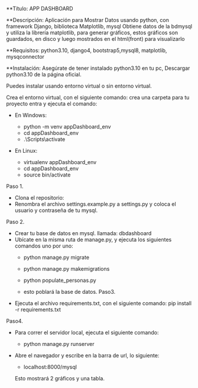 **Título: APP DASHBOARD

**Descripción:
Aplicación para Mostrar Datos usando python, con framework Django, biblioteca Matplotlib, mysql
Obtiene datos de la bdmysql y utiliza la librería matplotlib, para generar gráficos, estos gráficos son guardados, en disco y luego mostrados en el html(front) para visualizarlo

**Requisitos:
python3.10, django4, bootstrap5,mysql8, matplotlib, mysqconnector

**Instalación:
Asegúrate de tener instalado python3.10 en tu pc,
Descargar python3.10 de la página oficial.


Puedes instalar usando entorno virtual o sin entorno virtual.

Crea el entorno virtual, con el siguiente comando:
crea una carpeta para tu proyecto entra y ejecuta el comando:

- En Windows:
    - python -m venv appDashboard_env
    - cd appDashboard_env
    - .\Scripts\activate

- En Linux:
    - virtualenv appDashboard_env
    - cd appDashboard_env
    - source bin/activate


Paso 1.
- Clona el repositorio:
- Renombra el archivo settings.example.py a settings.py y coloca el usuario y contraseña de tu mysql.

Paso 2.
- Crear tu base de datos en mysql. llamada: dbdashboard
- Ubícate en la misma ruta de manage.py, y ejecuta los siguientes comandos uno por uno:
    - python manage.py migrate
    - python manage.py makemigrations
    - python populate_personas.py 
    
    - esto poblará la base de datos.
Paso3.
- Ejecuta el archivo requirements.txt, con el siguiente comando:
    pip install -r requirements.txt

Paso4.
- Para correr el servidor local, ejecuta el siguiente comando:
    - python manage.py runserver

- Abre el navegador y escribe en la barra de url, lo siguiente:
    - localhost:8000/mysql

    Esto mostrará 2 gráficos y una tabla.








    




